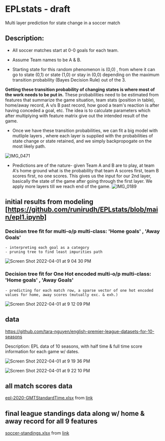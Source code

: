 # EPLstats - draft 
Multi layer prediction for state change in a soccer match


## Description:

- All soccer matches start at 0-0 goals for each team. 

- Assume Team names to be A & B.

- Starting state for this random phenomenon is (0,0) , from where it can go to state 
  (0,1) or state (1,0) or stay in (0,0) depending on the maximum transition probability 
  (Bayes Decision Rule) out of the 3. 

**Getting these transition probability of changing states is where most of the work 
  needs to be put in.** These probabilities need to be estimated from features that 
  summarize the game situation, team stats (position in table), home/away record, A v/s B past record,
  how good a team's reaction is after having conceded a goal, etc. 
  The idea is to calculate parameters which after multiplying with feature matrix give out the intended result of the game.
  
- Once we have these transition probabilities, we can fit a big model with mutliple layers
  , where each layer is supplied with the probabilities of state change or state retained, 
  and we simply backpropogate on the most likely path. 
  

![IMG_0471](https://user-images.githubusercontent.com/96305841/149665581-909c3511-2a01-42ce-b404-3148d16a41e0.jpg)

- Predictions are of the nature- 
  given Team A and B are to play, at team A's home ground
  what is the probability that team A scores first, team B scores first, no one scores.
  This gives us the input for our 2nd layer, basically the state of the game after going 
  through the first layer. We apply more layers till we reach end of the game. 
  ![IMG_0189](https://user-images.githubusercontent.com/96305841/161407407-33ac2369-e872-438e-92a9-805284353f99.jpeg)
 
## initial results from modeling [https://github.com/runirudh/EPLstats/blob/main/epl1.ipynb]

### Decision tree fit for multi-o/p multi-class: 'Home goals' , 'Away Goals' 
    - interpreting each goal as a category
    - pruning tree to find least impurities path
![Screen Shot 2022-04-01 at 9 04 30 PM](https://user-images.githubusercontent.com/96305841/161358242-9bf98d16-c4a5-4b6d-bebf-866c21ceceff.png)

### Decision tree fit for One Hot encoded multi-o/p multi-class: 'Home goals' , 'Away Goals'
    - predicting for each match row, a sparse vector of one hot encoded values for home, away scores (mutually exc. & exh.)

![Screen Shot 2022-04-01 at 9 12 09 PM](https://user-images.githubusercontent.com/96305841/161359538-fb7a6234-73b6-4822-9204-d533632253f6.png)


## data 
https://github.com/tara-nguyen/english-premier-league-datasets-for-10-seasons

Description: EPL data of 10 seasons, with half time & full time score information for each game w/ dates.


![Screen Shot 2022-04-01 at 9 19 36 PM](https://user-images.githubusercontent.com/96305841/161359888-ee970bb1-915f-4e82-9d0c-80422a7ad53b.png)

![Screen Shot 2022-04-01 at 9 22 10 PM](https://user-images.githubusercontent.com/96305841/161360000-e11a058e-a7d0-4503-88c5-59d61de1628e.png)

## all match scores data
[epl-2020-GMTStandardTime.xlsx](https://github.com/runirudh/EPLstats/files/7877241/epl-2020-GMTStandardTime.xlsx) from [link](https://fixturedownload.com/results/epl-2020)

## final league standings data along w/ home & away record for all 9 features
[soccer-standings.xlsx](https://github.com/runirudh/EPLstats/files/7879089/soccer-standings.xlsx) from [link](https://www.rotowire.com/soccer/league-table.php?season=2020)




